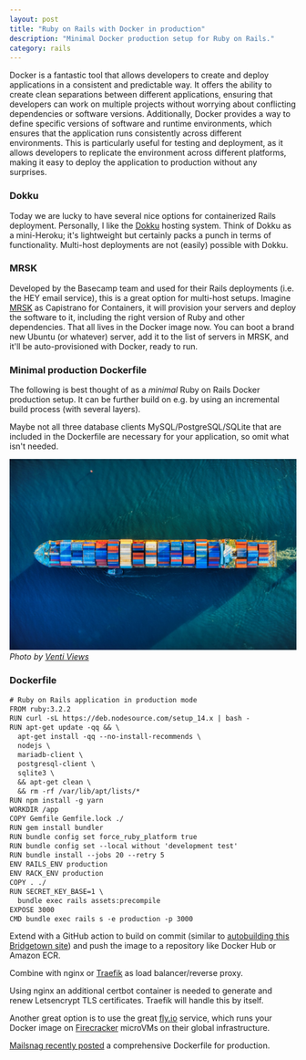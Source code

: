 ```yaml
---
layout: post
title: "Ruby on Rails with Docker in production"
description: "Minimal Docker production setup for Ruby on Rails."
category: rails
---
```


Docker is a fantastic tool that allows developers to create and deploy applications in a consistent and predictable way. It offers the ability to create clean separations between different applications, ensuring that developers can work on multiple projects without worrying about conflicting dependencies or software versions. Additionally, Docker provides a way to define specific versions of software and runtime environments, which ensures that the application runs consistently across different environments. This is particularly useful for testing and deployment, as it allows developers to replicate the environment across different platforms, making it easy to deploy the application to production without any surprises.

### Dokku

Today we are lucky to have several nice options for containerized Rails deployment. Personally, I like the <a href="https://dokku.com">Dokku</a> hosting system. Think of Dokku as a mini-Heroku; it's lightweight but certainly packs a punch in terms of functionality. Multi-host deployments are not (easily) possible with Dokku.

### MRSK

Developed by the Basecamp team and used for their Rails deployments (i.e. the HEY email service), this is a great option for multi-host setups. Imagine <a href="https://github.com/mrsked/mrsk
">MRSK</a> as Capistrano for Containers, it will provision your servers and deploy the software to it, including the right version of Ruby and other dependencies. That all lives in the Docker image now. You can boot a brand new Ubuntu (or whatever) server, add it to the list of servers in MRSK, and it'll be auto-provisioned with Docker, ready to run.

### Minimal production Dockerfile

The following is best thought of as a _minimal_ Ruby on Rails Docker production setup. It can be further build on e.g. by using an incremental build process (with several layers).

Maybe not all three database clients MySQL/PostgreSQL/SQLite that are included in the Dockerfile are necessary for your application, so omit what isn't needed.

![Container ship](/images/venti-views-1cqIcrWFQBI-unsplash.jpg)
*Photo by <a href="https://unsplash.com/@ventiviews?utm_source=unsplash&utm_medium=referral&utm_content=creditCopyText">Venti Views</a>*

### Dockerfile

```docker
# Ruby on Rails application in production mode
FROM ruby:3.2.2
RUN curl -sL https://deb.nodesource.com/setup_14.x | bash -
RUN apt-get update -qq && \
  apt-get install -qq --no-install-recommends \
  nodejs \
  mariadb-client \
  postgresql-client \
  sqlite3 \
  && apt-get clean \
  && rm -rf /var/lib/apt/lists/*
RUN npm install -g yarn
WORKDIR /app
COPY Gemfile Gemfile.lock ./
RUN gem install bundler
RUN bundle config set force_ruby_platform true
RUN bundle config set --local without 'development test'
RUN bundle install --jobs 20 --retry 5
ENV RAILS_ENV production
ENV RACK_ENV production
COPY . ./
RUN SECRET_KEY_BASE=1 \
  bundle exec rails assets:precompile
EXPOSE 3000
CMD bundle exec rails s -e production -p 3000
```

Extend with a GitHub action to build on commit (similar to [autobuilding this Bridgetown site](/webtech/bridgetown/)) and push the image to a repository like Docker Hub or Amazon ECR.

Combine with nginx or [Traefik](https://github.com/traefik/traefik/) as load balancer/reverse proxy.

Using nginx an additional certbot container is needed to generate and renew Letsencrypt TLS certificates. Traefik will handle this by itself.

Another great option is to use the great [fly.io](https://fly.io/) service, which runs your Docker image on [Firecracker](https://firecracker-microvm.github.io/) microVMs on their global infrastructure.

[Mailsnag recently posted](https://mailsnag.com/blog/optimized-ruby-dockerfile/) a comprehensive Dockerfile for production.
